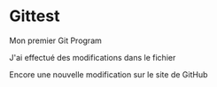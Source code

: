 # Gittest
Mon premier Git Program

J'ai effectué des modifications dans le fichier

Encore une nouvelle modification sur le site de GitHub
